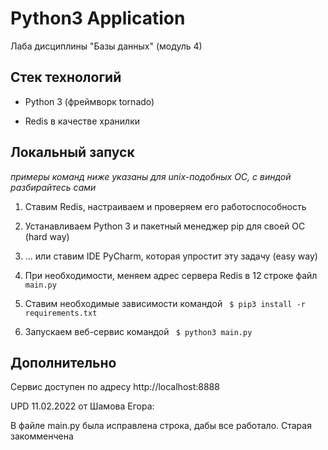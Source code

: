 # Python3 Application

Лаба дисциплины "Базы данных" (модуль 4)

## Стек технологий

- Python 3 (фреймворк tornado)

- Redis в качестве хранилки

## Локальный запуск

*примеры команд ниже указаны для unix-подобных ОС, с виндой разбирайтесь сами*

1. Ставим Redis, настраиваем и проверяем его работоспособность

2. Устанавливаем Python 3 и пакетный менеджер pip для своей ОС (hard way)

3. ... или ставим IDE PyCharm, которая упростит эту задачу (easy way)

4. При необходимости, меняем адрес сервера Redis в 12 строке файл `main.py`

5. Ставим необходимые зависимости командой ` $ pip3 install -r requirements.txt`

6. Запускаем веб-сервис командой ` $ python3 main.py`

## Дополнительно

Сервис доступен по адресу http://localhost:8888

UPD 11.02.2022 от Шамова Егора: 

В файле main.py была исправлена строка, дабы все работало. Старая закомменчена
